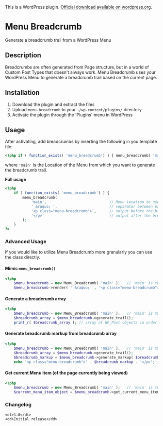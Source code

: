 This is a WordPress plugin. [Official download available on wordpress.org](http://wordpress.org/extend/plugins/menu-breadcrumb/).

# Menu Breadcrumb

Generate a breadcrumb trail from a WordPress Menu

## Description

Breadcrumbs are often generated from Page structure, but in a world of Custom Post Types that doesn't always work. Menu Breadcrumb uses your WordPress Menu to generate a breadcrumb trail based on the current page.

## Installation

1. Download the plugin and extract the files
1. Upload `menu-breadcrumb` to your `~/wp-content/plugins/` directory
1. Activate the plugin through the 'Plugins' menu in WordPress

## Usage

After activating, add breadcrumbs by inserting the following in you template file:

```php
<?php if ( function_exists( 'menu_breadcrumb') ) { menu_breadcrumb( 'main' ); } ?>
```

where `'main'` is the Location of the Menu from which you want to generate the breadcrumb trail.

**Full usage**

```php
<?php 
    if ( function_exists( 'menu_breadcrumb') ) { 
        menu_breadcrumb( 
            'main',                             // Menu Location to use for breadcrumb
            ' &raquo; ',                        // separator between each breadcrumb
            '<p class="menu-breadcrumb">',      // output before the breadcrumb
            '</p>'                              // output after the breadcrumb
        ); 
    } 
?>
```

### Advanced Usage

If you would like to utilize Menu Breadcrumb more granularly you can use the class directly.

#### Mimic `menu_breadcrumb()`

```php
<?php
    $menu_breadcrumb = new Menu_Breadcrumb( 'main' );   // 'main' is the Menu Location
	$menu_breadcrumb->render( ' &raquo; ', '<p class="menu-breadcrumb">', '</p>' );
```

#### Generate a breadcrumb array

```php
<?php
    $menu_breadcrumb = new Menu_Breadcrumb( 'main' );   // 'main' is the Menu Location
	$breadcrumb_array = $menu_breadcrumb->generate_trail();
	print_r( $breadcrumb_array ); // array of WP_Post objects in order of breadcrumb
```

#### Generate breadcrumb markup from breadcrumb array

```php
<?php
    $menu_breadcrumb = new Menu_Breadcrumb( 'main' );   // 'main' is the Menu Location
	$breadcrumb_array = $menu_breadcrumb->generate_trail();
	$breadcrumb_markup = $menu_breadcrumb->generate_markup( $breadcrumb_array, ' &raquo; ' );
	echo '<p class="menu-breadcrumb">' . $breadcrumb_markup . '</p>';
```

#### Get current Menu item (of the page currently being viewed)

```php
<?php
    $menu_breadcrumb = new Menu_Breadcrumb( 'main' );   // 'main' is the Menu Location
	$current_menu_item_object = $menu_breadcrumb->get_current_menu_item_object();
```

### Changelog

<dl>

	<dt>1.0</dt>
    <dd>Initial release</dd>

</dl>